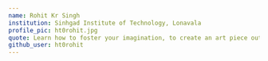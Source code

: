```yaml
---
name: Rohit Kr Singh
institution: Sinhgad Institute of Technology, Lonavala
profile_pic: ht0rohit.jpg
quote: Learn how to foster your imagination, to create an art piece out of life inhibited by your emotions.
github_user: ht0rohit
---
```

